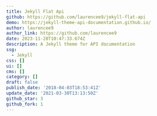 ```yaml
---
title: Jekyll Flat Api
github: https://github.com/laurencee9/jekyll-flat-api
demo: https://jekyll-theme-api-documentation.github.io/
author: laurencee9
author_link: https://github.com/laurencee9
date: 2023-11-28T10:47:33.674Z
description: A Jekyll theme for API documentation
ssg:
  - Jekyll
css: []
ui: []
cms: []
category: []
draft: false
publish_date: '2018-04-03T18:53:41Z'
update_date: '2021-03-30T13:13:50Z'
github_star: 3
github_fork: 1
---
```

